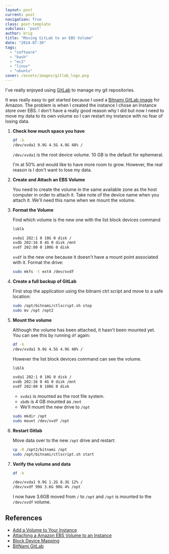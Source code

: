 ```yaml
---
layout: post
current: post
navigation: True
class: post-template
subclass: 'post'
author: brig
title: "Moving GitLab to an EBS Volume"
date: "2014-07-30"
tags: 
  - "software"
  - "bash"
  - "ec2"
  - "linux"
  - "ubuntu"
cover: /assets/images/gitlab_logo.png
---
```


I've really enjoyed using [GitLab](https://about.gitlab.com/) to manage my git repositories. 

It was really easy to get started because I used a [Bitnami GitLab image](https://bitnami.com/stack/gitlab/cloud/amazon) for Amazon. The problem is when I created the instance I chose an Instance store over EBS. I don't have a really good reason why I did but now I need to move my data to its own volume so I can restart my instance with no fear of losing data.

1. **Check how much space you have**
    
    ```bash
    df -h 
    /dev/xvda1 9.9G 4.5G 4.9G 48% /
    ```

    `/dev/xvda1` is the root device volume. 10 GB is the default for ephemeral.
    
    I'm at 50% and would like to have more room to grow. However, the real reason is I don't want to lose my data.
2. **Create and Attach an EBS Volume**
    
    You need to create the volume in the same available zone as the host computer in order to attach it. Take note of the device name when you attach it. We'll need this name when we mount the volume.
3. **Format the Volume**
    
    Find which volume is the new one with the list block devices command
    
    ```bash
    lsblk
    
    xvda1 202:1 0 10G 0 disk / 
    xvdb 202:16 0 4G 0 disk /mnt 
    xvdf 202:80 0 100G 0 disk
    ```
    
    `xvdf` is the new one because it doesn't have a mount point associated with it. Format the drive:
    
    ```bash
    sudo mkfs -t ext4 /dev/xvdf
    ```
    
4. **Create a full backup of GitLab**
    
    First stop the application using the bitnami ctrl script and move to a safe location:
    
    ```bash
    sudo /opt/bitnami/ctlscript.sh stop 
    sudo mv /opt /opt2
    ```
    
5. **Mount the volume**
    
    Although the volume has been attached, it hasn't been mounted yet. You can see this by running `df` again:
    
    ```bash
    df -h
    /dev/xvda1 9.9G 4.5G 4.9G 48% /
    ```
    
    However the list block devices command can see the volume.
    
    ```bash
    lsblk
    
    xvda1 202:1 0 10G 0 disk / 
    xvdb 202:16 0 4G 0 disk /mnt 
    xvdf 202:80 0 100G 0 disk
    ```
    
    - `xvda1` is mounted as the root file system.
    - `xbdb` is 4 GB mounted as `/mnt`
    - We'll mount the new drive to `/opt`
    
    ```bash
    sudo mkdir /opt 
    sudo mount /dev/xvdf /opt
    ```
    
6. **Restart Gitlab**
    
    Move data over to the new `/opt` drive and restart:
    
    ```bash
    cp -R /opt2/bitnami /opt 
    sudo /opt/bitnami/ctlscript.sh start
    ```
    
7. **Verify the volume and data**
    
    ```bash
    df -h
    
    /dev/xvda1 9.9G 1.2G 8.3G 12% / 
    /dev/xvdf 99G 3.6G 90G 4% /opt
    ```
    
    I now have 3.6GB moved from `/` to `/opt` and `/opt` is mounted to the `/dev/xvdf` volume.

## References

- [Add a Volume to Your Instance](http://docs.aws.amazon.com/AWSEC2/latest/UserGuide/ec2-add-volume-to-instance.html)
- [Attaching a Amazon EBS Volume to an Instance](http://docs.aws.amazon.com/AWSEC2/latest/UserGuide/ebs-attaching-volume.html)
- [Block Device Mapping](https://docs.aws.amazon.com/AWSEC2/latest/UserGuide/block-device-mapping-concepts.html)
- [BitNami GitLab](http://wiki.bitnami.com/Applications/BitNami_GitLab#How_to_start.2fstop_the_servers.3f)
